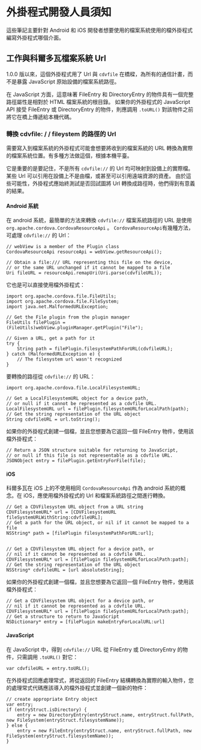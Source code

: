 <!---
    Licensed to the Apache Software Foundation (ASF) under one
    or more contributor license agreements.  See the NOTICE file
    distributed with this work for additional information
    regarding copyright ownership.  The ASF licenses this file
    to you under the Apache License, Version 2.0 (the
    "License"); you may not use this file except in compliance
    with the License.  You may obtain a copy of the License at

      http://www.apache.org/licenses/LICENSE-2.0

    Unless required by applicable law or agreed to in writing,
    software distributed under the License is distributed on an
    "AS IS" BASIS, WITHOUT WARRANTIES OR CONDITIONS OF ANY
    KIND, either express or implied.  See the License for the
    specific language governing permissions and limitations
    under the License.
-->

# 外掛程式開發人員須知

這些筆記主要針對 Android 和 iOS 開發者想要使用的檔案系統使用的檔外掛程式編寫外掛程式哪個介面。

## 工作與科爾多瓦檔案系統 Url

1.0.0 版以來，這個外掛程式用了 Url 與 `cdvfile` 在橋樑，為所有的通信計畫，而不是暴露 JavaScript 原始設備的檔案系統路徑。

在 JavaScript 方面，這意味著 FileEntry 和 DirectoryEntry 的物件具有一個完整路徑屬性是相對於 HTML 檔案系統的根目錄。 如果你的外掛程式的 JavaScript API 接受 FileEntry 或 DirectoryEntry 的物件，則應調用 `.toURL()` 對該物件之前將它在橋上傳遞給本機代碼。

### 轉換 cdvfile: / / fileystem 的路徑的 Url

需要寫入到檔案系統的外掛程式可能會想要將收到的檔案系統的 URL 轉換為實際的檔案系統位置。有多種方法做這個，根據本機平臺。

它是重要的是要記住，不是所有 `cdvfile://` 的 Url 均可映射到設備上的實際檔。 某些 Url 可以引用在設備上不是由檔，或甚至可以引用遠端資源的資產。 由於這些可能性，外掛程式應始終測試是否回試圖將 Url 轉換成路徑時，他們得到有意義的結果。

#### Android 系統

在 android 系統，最簡單的方法來轉換 `cdvfile://` 檔案系統路徑的 URL 是使用 `org.apache.cordova.CordovaResourceApi` 。 `CordovaResourceApi`有幾種方法，可處理 `cdvfile://` 的 Url：

    // webView is a member of the Plugin class
    CordovaResourceApi resourceApi = webView.getResourceApi();
    
    // Obtain a file:/// URL representing this file on the device,
    // or the same URL unchanged if it cannot be mapped to a file
    Uri fileURL = resourceApi.remapUri(Uri.parse(cdvfileURL));
    

它也是可以直接使用檔外掛程式：

    import org.apache.cordova.file.FileUtils;
    import org.apache.cordova.file.FileSystem;
    import java.net.MalformedURLException;
    
    // Get the File plugin from the plugin manager
    FileUtils filePlugin = (FileUtils)webView.pluginManager.getPlugin("File");
    
    // Given a URL, get a path for it
    try {
        String path = filePlugin.filesystemPathForURL(cdvfileURL);
    } catch (MalformedURLException e) {
        // The filesystem url wasn't recognized
    }
    

要轉換的路徑從 `cdvfile://` 的 URL：

    import org.apache.cordova.file.LocalFilesystemURL;
    
    // Get a LocalFilesystemURL object for a device path,
    // or null if it cannot be represented as a cdvfile URL.
    LocalFilesystemURL url = filePlugin.filesystemURLforLocalPath(path);
    // Get the string representation of the URL object
    String cdvfileURL = url.toString();
    

如果你的外掛程式創建一個檔，並且您想要為它返回一個 FileEntry 物件，使用該檔外掛程式：

    // Return a JSON structure suitable for returning to JavaScript,
    // or null if this file is not representable as a cdvfile URL.
    JSONObject entry = filePlugin.getEntryForFile(file);
    

#### iOS

科爾多瓦在 iOS 上的不使用相同 `CordovaResourceApi` 作為 android 系統的概念。在 iOS，應使用檔外掛程式的 Url 和檔案系統路徑之間進行轉換。

    // Get a CDVFilesystem URL object from a URL string
    CDVFilesystemURL* url = [CDVFilesystemURL fileSystemURLWithString:cdvfileURL];
    // Get a path for the URL object, or nil if it cannot be mapped to a file
    NSString* path = [filePlugin filesystemPathForURL:url];
    
    
    // Get a CDVFilesystem URL object for a device path, or
    // nil if it cannot be represented as a cdvfile URL.
    CDVFilesystemURL* url = [filePlugin fileSystemURLforLocalPath:path];
    // Get the string representation of the URL object
    NSString* cdvfileURL = [url absoluteString];
    

如果你的外掛程式創建一個檔，並且您想要為它返回一個 FileEntry 物件，使用該檔外掛程式：

    // Get a CDVFilesystem URL object for a device path, or
    // nil if it cannot be represented as a cdvfile URL.
    CDVFilesystemURL* url = [filePlugin fileSystemURLforLocalPath:path];
    // Get a structure to return to JavaScript
    NSDictionary* entry = [filePlugin makeEntryForLocalURL:url]
    

#### JavaScript

在 JavaScript 中，得到 `cdvfile://` URL 從 FileEntry 或 DirectoryEntry 的物件，只需調用 `.toURL()` 對它：

    var cdvfileURL = entry.toURL();
    

在外掛程式回應處理常式，將從返回的 FileEntry 結構轉換為實際的輸入物件，您的處理常式代碼應該導入的檔外掛程式並創建一個新的物件：

    // create appropriate Entry object
    var entry;
    if (entryStruct.isDirectory) {
        entry = new DirectoryEntry(entryStruct.name, entryStruct.fullPath, new FileSystem(entryStruct.filesystemName));
    } else {
        entry = new FileEntry(entryStruct.name, entryStruct.fullPath, new FileSystem(entryStruct.filesystemName));
    }